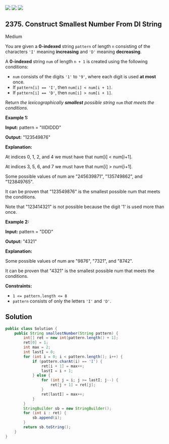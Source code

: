 [![](https://img.shields.io/github/stars/javadev/LeetCode-in-Java?label=Stars&style=flat-square)](https://github.com/javadev/LeetCode-in-Java)
[![](https://img.shields.io/github/forks/javadev/LeetCode-in-Java?label=Fork%20me%20on%20GitHub%20&style=flat-square)](https://github.com/javadev/LeetCode-in-Java/fork)
[![](https://img.shields.io/badge/-LeetCode%20in%20Kotlin-blue?style=flat-square)](https://github.com/javadev/LeetCode-in-Kotlin)

## 2375\. Construct Smallest Number From DI String

Medium

You are given a **0-indexed** string `pattern` of length `n` consisting of the characters `'I'` meaning **increasing** and `'D'` meaning **decreasing**.

A **0-indexed** string `num` of length `n + 1` is created using the following conditions:

*   `num` consists of the digits `'1'` to `'9'`, where each digit is used **at most** once.
*   If `pattern[i] == 'I'`, then `num[i] < num[i + 1]`.
*   If `pattern[i] == 'D'`, then `num[i] > num[i + 1]`.

Return _the lexicographically **smallest** possible string_ `num` _that meets the conditions._

**Example 1:**

**Input:** pattern = "IIIDIDDD"

**Output:** "123549876"

**Explanation:**

At indices 0, 1, 2, and 4 we must have that num[i] < num[i+1].

At indices 3, 5, 6, and 7 we must have that num[i] > num[i+1].

Some possible values of num are "245639871", "135749862", and "123849765".

It can be proven that "123549876" is the smallest possible num that meets the conditions.

Note that "123414321" is not possible because the digit '1' is used more than once.

**Example 2:**

**Input:** pattern = "DDD"

**Output:** "4321"

**Explanation:**

Some possible values of num are "9876", "7321", and "8742".

It can be proven that "4321" is the smallest possible num that meets the conditions. 

**Constraints:**

*   `1 <= pattern.length <= 8`
*   `pattern` consists of only the letters `'I'` and `'D'`.

## Solution

```java
public class Solution {
    public String smallestNumber(String pattern) {
        int[] ret = new int[pattern.length() + 1];
        ret[0] = 1;
        int max = 2;
        int lastI = 0;
        for (int i = 0; i < pattern.length(); i++) {
            if (pattern.charAt(i) == 'I') {
                ret[i + 1] = max++;
                lastI = i + 1;
            } else {
                for (int j = i; j >= lastI; j--) {
                    ret[j + 1] = ret[j];
                }
                ret[lastI] = max++;
            }
        }
        StringBuilder sb = new StringBuilder();
        for (int i : ret) {
            sb.append(i);
        }
        return sb.toString();
    }
}
```